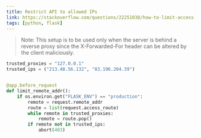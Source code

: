 ```yaml
---
title: Restrict API to allowed IPs
link: https://stackoverflow.com/questions/22251038/how-to-limit-access-to-flask-for-a-single-ip-address
tags: [python, flask]
---
```

> Note: This setup is to be used only when the server is behind a reverse proxy since the X-Forwarded-For header can be altered by the client maliciously.

```py
trusted_proxies = "127.0.0.1"
trusted_ips = ("213.48.56.132", "83.196.204.39")


@app.before_request
def limit_remote_addr():
    if os.environ.get("FLASK_ENV") == "production":
        remote = request.remote_addr
        route = list(request.access_route)
        while remote in trusted_proxies:
            remote = route.pop()
        if remote not in trusted_ips:
            abort(403)
```

